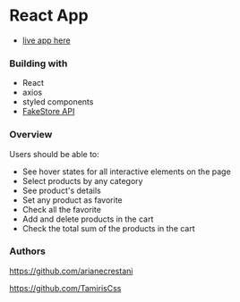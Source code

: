 # React App

- [live app here](https://online-shopping20.netlify.app/)

### Building with

- React
- axios
- styled components
- [FakeStore API](https://fakestoreapi.com/docs)

### Overview

Users should be able to:

- See hover states for all interactive elements on the page
- Select products by any category
- See product's details
- Set any product as favorite
- Check all the favorite
- Add and delete products in the cart
- Check the total sum of the products in the cart

### Authors

https://github.com/arianecrestani

https://github.com/TamirisCss
